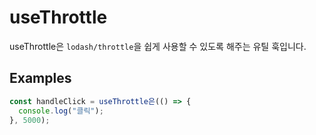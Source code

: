 # useThrottle

useThrottle은 `lodash/throttle`을 쉽게 사용할 수 있도록 해주는 유틸 훅입니다.

## Examples

```typescript
const handleClick = useThrottle은(() => {
  console.log("클릭");
}, 5000);
```
